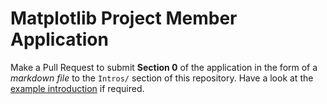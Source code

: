 # Matplotlib Project Member Application

Make a Pull Request to submit **Section 0** of the application in the form of a *markdown file* to the `Intros/` section of this repository. Have a look at the [example introduction](/Intros/Example.md) if required.